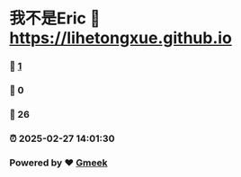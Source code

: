# 我不是Eric :link: https://lihetongxue.github.io 
### :page_facing_up: [1](https://lihetongxue.github.io/tag.html) 
### :speech_balloon: 0 
### :hibiscus: 26 
### :alarm_clock: 2025-02-27 14:01:30 
### Powered by :heart: [Gmeek](https://github.com/Meekdai/Gmeek)
